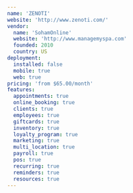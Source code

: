 ```yaml
---
name: 'ZENOTI'
website: 'http://www.zenoti.com/'
vendor:
  name: 'SohamOnline'
  website: 'http://www.managemyspa.com'
  founded: 2010
  country: US
deployment:
  installed: false
  mobile: true
  web: true
pricing: 'from $65.00/month'
features:
  appointments: true
  online_booking: true
  clients: true
  employees: true
  giftcards: true
  inventory: true
  loyalty_program: true
  marketing: true
  multi_location: true
  payroll: true
  pos: true
  recurring: true
  reminders: true
  resources: true
---
```

